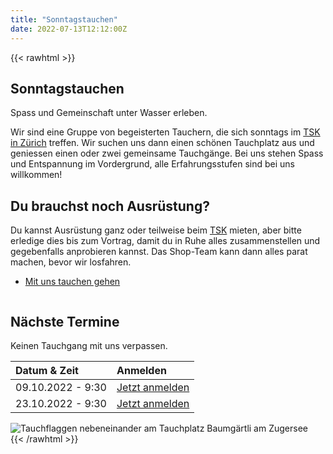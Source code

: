 ```yaml
---
title: "Sonntagstauchen"
date: 2022-07-13T12:12:00Z
---
```


{{< rawhtml >}}
<section class="banner style1 orient-left content-align-left image-position-right fullscreen onload-image-fade-in onload-content-fade-right">
    <div class="content">
        <h1>Sonntagstauchen</h1>
        <p class="major">
            Spass und Gemeinschaft unter Wasser erleben.
        </p>
        <p>
            Wir sind eine Gruppe von begeisterten Tauchern,
            die sich sonntags im <a href="https://tsk.ch">TSK in Zürich</a> treffen.
            Wir suchen uns dann einen schönen Tauchplatz aus und geniessen einen oder zwei gemeinsame Tauchgänge.
            Bei uns stehen Spass und Entspannung im Vordergrund, alle Erfahrungsstufen sind bei uns willkommen!
        </p>
        <h2>Du brauchst noch Ausrüstung?</h2>
        <p>
            Du kannst Ausrüstung ganz oder teilweise beim <a href="https://tsk.ch">TSK</a> mieten, aber bitte erledige dies bis zum Vortrag, damit du in Ruhe alles zusammenstellen und gegebenfalls anprobieren kannst. Das Shop-Team kann dann alles parat machen, bevor wir losfahren.
        </p>
        <ul class="actions stacked">
            <li><a href="#kontakt" class="button primary large wide smooth-scroll-middle">Mit uns tauchen gehen</a></li>
        </ul>
    </div>
    <div class="image">
        <img src="/images/sonntagstauchen.jpg" alt="">
    </div>
</section>

<section class="banner style1 orient-right content-align-left image-position-left fullscreen onload-image-fade-in onload-content-fade-left">
    <div class="content">
        <h2>Nächste Termine</h2>
        <p class="major">
            Keinen Tauchgang mit uns verpassen.
        </p>
        <table style="text-align: left">
            <thead>
                <tr>
                    <th>Datum &amp; Zeit</th>
                    <th>Anmelden</th>
                </tr>
            </thead>
            <tbody>
                <tr>
                    <td>09.10.2022 - 9:30</td>
                    <td><a href="https://lets-meet.org/reg/54062efd52050a6ebf">Jetzt anmelden</a></td>
                </tr>
                <tr>
                    <td>23.10.2022 - 9:30</td>
                    <td><a href="https://lets-meet.org/reg/68b2995ceb604a0c82">Jetzt anmelden</a></td>
                </tr>
            </tbody>
        </table>
    </div>
    <div class="image">
        <img src="/images/tauchflaggen.jpg" alt="Tauchflaggen nebeneinander am Tauchplatz Baumgärtli am Zugersee">
    </div>
</section>
{{< /rawhtml >}}

